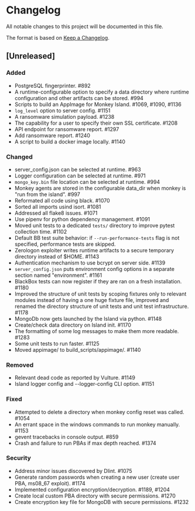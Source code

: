 # Changelog
All notable changes to this project will be documented in this file.

The format is based on [Keep a Changelog](https://keepachangelog.com/en/1.0.0/).

## [Unreleased]
### Added
- PostgreSQL fingerprinter. #892
- A runtime-configurable option to specify a data directory where runtime
  configuration and other artifacts can be stored. #994
- Scripts to build an AppImage for Monkey Island. #1069, #1090, #1136
- `log_level` option to server config. #1151
- A ransomware simulation payload. #1238
- The capability for a user to specify their own SSL certificate. #1208
- API endpoint for ransomware report. #1297
- Add ransomware report. #1240
- A script to build a docker image locally. #1140

### Changed
- server_config.json can be selected at runtime. #963
- Logger configuration can be selected at runtime. #971
- `mongo_key.bin` file location can be selected at runtime. #994
- Monkey agents are stored in the configurable data_dir when monkey is "run
  from the island". #997
- Reformated all code using black. #1070
- Sorted all imports usind isort. #1081
- Addressed all flake8 issues. #1071
- Use pipenv for python dependency management. #1091
- Moved unit tests to a dedicated `tests/` directory to improve pytest
  collection time. #1102
- Default BB test suite behavior: if `--run-performance-tests` flag is not
  specified, performance tests are skipped.
- Zerologon exploiter writes runtime artifacts to a secure temporary directory
  instead of $HOME. #1143
- Authentication mechanism to use bcrypt on server side. #1139
- `server_config.json` puts environment config options in a separate section
  named "environment". #1161
- BlackBox tests can now register if they are ran on a fresh installation. #1180
- Improved the structure of unit tests by scoping fixtures only to relevant modules
  instead of having a one huge fixture file, improved and renamed the directory
  structure of unit tests and unit test infrastructure. #1178
- MongoDb now gets launched by the Island via python. #1148
- Create/check data directory on Island init. #1170
- The formatting of some log messages to make them more readable. #1283
- Some unit tests to run faster. #1125
- Moved appimage/ to build_scripts/appimage/. #1140

### Removed
- Relevant dead code as reported by Vulture. #1149
- Island logger config and --logger-config CLI option. #1151

### Fixed
- Attempted to delete a directory when monkey config reset was called. #1054
- An errant space in the windows commands to run monkey manually. #1153
- gevent tracebacks in console output. #859
- Crash and failure to run PBAs if max depth reached. #1374

### Security
- Address minor issues discovered by Dlint. #1075
- Generate random passwords when creating a new user (create user PBA, ms08_67 exploit). #1174
- Implemented configuration encryption/decryption. #1189, #1204
- Create local custom PBA directory with secure permissions. #1270
- Create encryption key file for MongoDB with secure permissions. #1232
